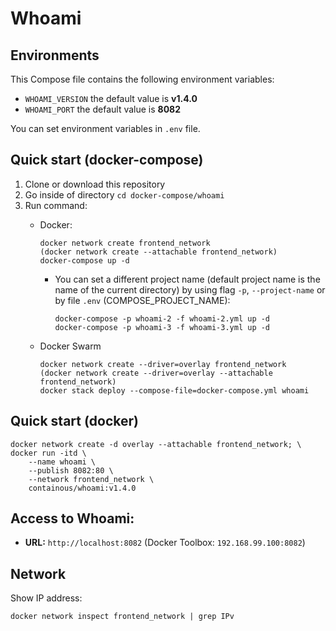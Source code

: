 # Whoami

## Environments
This Compose file contains the following environment variables:

- `WHOAMI_VERSION` the default value is **v1.4.0**
- `WHOAMI_PORT` the default value is **8082**

You can set environment variables in `.env` file.

## Quick start (docker-compose)
1. Clone or download this repository
1. Go inside of directory `cd docker-compose/whoami`
1. Run command:
    - Docker:

          docker network create frontend_network
          (docker network create --attachable frontend_network)
          docker-compose up -d
 
      - You can set a different project name (default project name is the name of the current directory) by using flag `-p`, `--project-name` or by file `.env` (COMPOSE_PROJECT_NAME):
    
            docker-compose -p whoami-2 -f whoami-2.yml up -d
            docker-compose -p whoami-3 -f whoami-3.yml up -d

    - Docker Swarm

          docker network create --driver=overlay frontend_network
          (docker network create --driver=overlay --attachable frontend_network)
          docker stack deploy --compose-file=docker-compose.yml whoami

## Quick start (docker)
    docker network create -d overlay --attachable frontend_network; \
    docker run -itd \
        --name whoami \
        --publish 8082:80 \
        --network frontend_network \
        containous/whoami:v1.4.0

## Access to Whoami: 
- **URL:** `http://localhost:8082` (Docker Toolbox: `192.168.99.100:8082`)

## Network
Show IP address:

    docker network inspect frontend_network | grep IPv